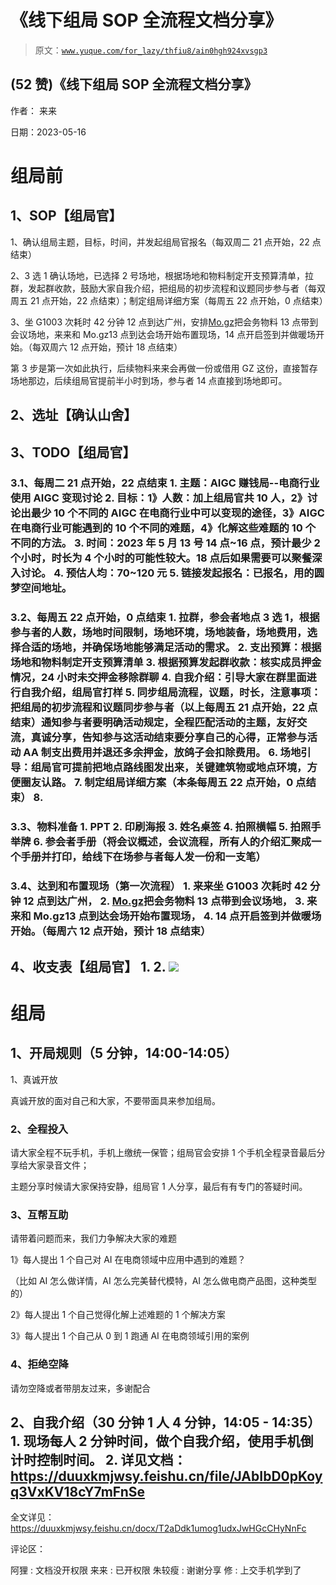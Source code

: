 # 《线下组局 SOP 全流程文档分享》

> 原文：[`www.yuque.com/for_lazy/thfiu8/ain0hgh924xvsgp3`](https://www.yuque.com/for_lazy/thfiu8/ain0hgh924xvsgp3)



## (52 赞)《线下组局 SOP 全流程文档分享》 

作者： 来来 

日期：2023-05-16 

# 组局前 

## 1、SOP【组局官】 

1、确认组局主题，目标，时间，并发起组局官报名（每双周二 21 点开始，22 点结束） 

2、3 选 1 确认场地，已选择 2 号场地，根据场地和物料制定开支预算清单，拉群，发起群收款，鼓励大家自我介绍，把组局的初步流程和议题同步参与者（每双周五 21 点开始，22 点结束）；制定组局详细方案（每周五 22 点开始，0 点结束） 

3、坐 G1003 次耗时 42 分钟 12 点到达广州，安排[Mo.gz](http://Mo.gz)把会务物料 13 点带到会议场地，来来和 Mo.gz13 点到达会场开始布置现场，14 点开启签到并做暖场开始。（每双周六 12 点开始，预计 18 点结束） 

第 3 步是第一次如此执行，后续物料来来会再做一份或借用 GZ 这份，直接暂存场地那边，后续组局官提前半小时到场，参与者 14 点直接到场地即可。 

## 2、选址【确认山舍】 

## 3、TODO【组局官】 

### 3.1、每周二 21 点开始，22 点结束 <ne-oli index-type="0">1.  主题：AIGC 赚钱局--电商行业使用 AIGC 变现讨论 <ne-oli index-type="0">2.  目标：1》人数：加上组局官共 10 人，2》讨论出最少 10 个不同的 AIGC 在电商行业中可以变现的途径，3》AIGC 在电商行业可能遇到的 10 个不同的难题，4》化解这些难题的 10 个不同的方法。 <ne-oli index-type="0">3.  时间：2023 年 5 月 13 号 14 点~16 点，预计最少 2 个小时，时长为 4 个小时的可能性较大。18 点后如果需要可以聚餐深入讨论。 <ne-oli index-type="0">4.  预估人均：70~120 元 <ne-oli index-type="0">5.  链接发起报名：已报名，用的圆梦空间地址。 

### 3.2、每周五 22 点开始，0 点结束 <ne-oli index-type="0">1.  拉群，参会者地点 3 选 1，根据参与者的人数，场地时间限制，场地环境，场地装备，场地费用，选择合适的场地，并确保场地能够满足活动的需求。 <ne-oli index-type="0">2.  支出预算：根据场地和物料制定开支预算清单 <ne-oli index-type="0">3.  根据预算发起群收款：核实成员押金情况，24 小时未交押金移除群聊 <ne-oli index-type="0">4.  自我介绍：引导大家在群里面进行自我介绍，组局官打样 <ne-oli index-type="0">5.  同步组局流程，议题，时长，注意事项：把组局的初步流程和议题同步参与者（以上每周五 21 点开始，22 点结束）通知参与者要明确活动规定，全程匹配活动的主题，友好交流，真诚分享，告知参与这活动结束要分享自己的心得，正常参与活动 AA 制支出费用并退还多余押金，放鸽子会扣除费用。 <ne-oli index-type="0">6.  场地引导：组局官可提前把地点路线图发出来，关键建筑物或地点环境，方便圈友认路。 <ne-oli index-type="0">7.  制定组局详细方案（本条每周五 22 点开始，0 点结束） <ne-oli index-type="0">8.  

### 3.3、物料准备 <ne-oli index-type="0">1.  PPT <ne-oli index-type="0">2.  印刷海报 <ne-oli index-type="0">3.  姓名桌签 <ne-oli index-type="0">4.  拍照横幅 <ne-oli index-type="0">5.  拍照手举牌 <ne-oli index-type="0">6.  参会者手册（将会议概述，会议流程，所有人的介绍汇聚成一个手册并打印，给线下在场参与者每人发一份和一支笔） 

### 3.4、达到和布置现场（第一次流程） <ne-oli index-type="0">1.  来来坐 G1003 次耗时 42 分钟 12 点到达广州， <ne-oli index-type="0">2.  [Mo.gz](http://Mo.gz)把会务物料 13 点带到会议场地， <ne-oli index-type="0">3.  来来和 Mo.gz13 点到达会场开始布置现场， <ne-oli index-type="0">4.  14 点开启签到并做暖场开始。（每周六 12 点开始，预计 18 点结束） 

## 4、收支表【组局官】 <ne-oli index-type="0">1.  <ne-oli index-type="0">2.  ![](img/bec8e816d1890dc3ded1ec8c45251bf8.png)  

# 组局 

## 1、开局规则（5 分钟，14:00-14:05） 

1、真诚开放 

真诚开放的面对自己和大家，不要带面具来参加组局。 

### 2、全程投入 

请大家全程不玩手机，手机上缴统一保管；组局官会安排 1 个手机全程录音最后分享给大家录音文件； 

主题分享时候请大家保持安静，组局官 1 人分享，最后有有专门的答疑时间。 

### 3、互帮互助 

请带着问题而来，我们力争解决大家的难题 

1》每人提出 1 个自己对 AI 在电商领域中应用中遇到的难题？ 

（比如 AI 怎么做详情，AI 怎么完美替代模特，AI 怎么做电商产品图，这种类型的） 

2》每人提出 1 个自己觉得化解上述难题的 1 个解决方案 

3》每人提出 1 个自己从 0 到 1 跑通 AI 在电商领域引用的案例 

### 4、拒绝空降 

请勿空降或者带朋友过来，多谢配合 

## 2、自我介绍（30 分钟 1 人 4 分钟，14:05 - 14:35） <ne-oli index-type="0">1.  现场每人 2 分钟时间，做个自我介绍，使用手机倒计时控制时间。 <ne-oli index-type="0">2.  详见文档：https://duuxkmjwsy.feishu.cn/file/JAbIbD0pKoyq3VxKV18cY7mFnSe 

全文详见：https://duuxkmjwsy.feishu.cn/docx/T2aDdk1umog1udxJwHGcCHyNnFc 

评论区： 

阿狸 : 文档没开权限 来来 : 已开权限 朱较瘦 : 谢谢分享 修 : 上交手机学到了
